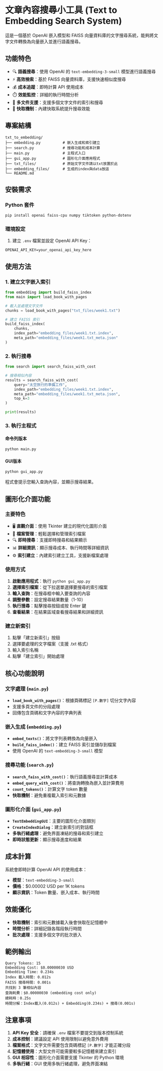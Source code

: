 # 文章內容搜尋小工具 (Text to Embedding Search System)

這是一個基於 OpenAI 嵌入模型和 FAISS 向量資料庫的文字搜尋系統，能夠將文字文件轉換為向量嵌入並進行語義搜尋。

## 功能特色

- 🔍 **語義搜尋**：使用 OpenAI 的 `text-embedding-3-small` 模型進行語義搜尋
- ⚡ **高效檢索**：基於 FAISS 向量資料庫，支援快速相似度搜尋
- 💰 **成本追蹤**：即時計算 API 使用成本
- ⏱️ **效能監控**：詳細的執行時間分析
- 📄 **多文件支援**：支援多個文字文件的索引和搜尋
- 🚀 **快取機制**：內建快取系統提升搜尋效能

## 專案結構

```
txt_to_embedding/
├── embedding.py          # 嵌入生成和索引建立
├── search.py             # 搜尋功能和成本計算
├── main.py               # 主程式入口
├── gui_app.py            # 圖形化介面應用程式
├── txt_files/            # 原始文字文件請以txt放置於此
├── embedding_files/      # 生成的index與data放這
└── README.md
```

## 安裝需求

### Python 套件

```bash
pip install openai faiss-cpu numpy tiktoken python-dotenv
```

### 環境設定

1. 建立 `.env` 檔案並設定 OpenAI API Key：

```env
OPENAI_API_KEY=your_openai_api_key_here
```

## 使用方法

### 1. 建立文字嵌入索引

```python
from embedding import build_faiss_index
from main import load_book_with_pages

# 載入並處理文字文件
chunks = load_book_with_pages("txt_files/week1.txt")

# 建立 FAISS 索引
build_faiss_index(
    chunks, 
    index_path="embedding_files/week1.txt.index",
    meta_path="embedding_files/week1.txt_meta.json"
)
```

### 2. 執行搜尋

```python
from search import search_faiss_with_cost

# 搜尋相似內容
results = search_faiss_with_cost(
    query="太空旅行的準備工作",
    index_path="embedding_files/week1.txt.index",
    meta_path="embedding_files/week1.txt_meta.json",
    top_k=3
)

print(results)
```

### 3. 執行主程式

#### 命令列版本
```bash
python main.py
```

#### GUI版本
```bash
python gui_app.py
```

程式會提示您輸入查詢內容，並顯示搜尋結果。

## 圖形化介面功能

### 主要特色
- 🖥️ **直觀介面**：使用 Tkinter 建立的現代化圖形介面
- 📁 **檔案管理**：輕鬆選擇和管理索引檔案
- 🔍 **即時搜尋**：支援即時搜尋和結果顯示
- 📊 **詳細資訊**：顯示搜尋成本、執行時間等詳細資訊
- ⚙️ **索引建立**：內建索引建立工具，支援新檔案處理

### 使用方式
1. **啟動應用程式**：執行 `python gui_app.py`
2. **選擇索引檔案**：從下拉選單選擇要搜尋的索引檔案
3. **輸入查詢**：在搜尋框中輸入要查詢的內容
4. **調整參數**：設定搜尋結果數量（1-10）
5. **執行搜尋**：點擊搜尋按鈕或按 Enter 鍵
6. **查看結果**：在結果區域查看搜尋結果和詳細資訊

### 建立新索引
1. 點擊「建立新索引」按鈕
2. 選擇要處理的文字檔案（支援 .txt 格式）
3. 輸入索引名稱
4. 點擊「建立索引」開始處理

## 核心功能說明

### 文字處理 (`main.py`)

- **`load_book_with_pages()`**：根據頁碼標記 `[P.數字]` 切分文字內容
- 支援多頁文件的分段處理
- 回傳包含頁碼和文字內容的字典列表

### 嵌入生成 (`embedding.py`)

- **`embed_texts()`**：將文字列表轉換為向量嵌入
- **`build_faiss_index()`**：建立 FAISS 索引並儲存到檔案
- 使用 OpenAI 的 `text-embedding-3-small` 模型

### 搜尋功能 (`search.py`)

- **`search_faiss_with_cost()`**：執行語義搜尋並計算成本
- **`embed_query_with_cost()`**：將查詢轉換為嵌入並計算費用
- **`count_tokens()`**：計算文字 token 數量
- **快取機制**：避免重複載入索引和元數據

### 圖形化介面 (`gui_app.py`)

- **`TextEmbeddingGUI`**：主要的圖形化介面類別
- **`CreateIndexDialog`**：建立新索引的對話框
- **多執行緒處理**：避免界面凍結的搜尋和索引建立
- **即時狀態更新**：顯示搜尋進度和結果

## 成本計算

系統會即時計算 OpenAI API 的使用成本：

- **模型**：`text-embedding-3-small`
- **價格**：$0.00002 USD per 1K tokens
- **顯示資訊**：Token 數量、嵌入成本、執行時間

## 效能優化

- **快取機制**：索引和元數據載入後會快取在記憶體中
- **時間分析**：詳細記錄各階段執行時間
- **批次處理**：支援多個文字的批次嵌入

## 範例輸出

```
Query Tokens: 15
Embedding Cost: $0.00000030 USD
Embedding Time: 0.234s
Index 載入時間: 0.012s
FAISS 搜尋時間: 0.001s
共找到 3 筆相似內容
查詢耗費：$0.00000030 (embedding cost only)
總耗時：0.25s
時間分解：Index載入(0.012s) + Embedding(0.234s) + 搜尋(0.001s)
```

## 注意事項

1. **API Key 安全**：請確保 `.env` 檔案不要提交到版本控制系統
2. **成本控制**：建議設定 API 使用限制以避免意外費用
3. **檔案格式**：文字文件需要包含頁碼標記 `[P.數字]` 才能正確分段
4. **記憶體使用**：大型文件可能需要較多記憶體來建立索引
5. **GUI 相容性**：圖形化介面需要支援 Tkinter 的 Python 環境
6. **多執行緒**：GUI 使用多執行緒處理，避免界面凍結
